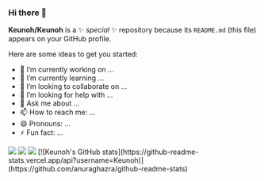 ### Hi there 👋

**Keunoh/Keunoh** is a ✨ _special_ ✨ repository because its `README.md` (this file) appears on your GitHub profile.

Here are some ideas to get you started:

- 🔭 I’m currently working on ... 
- 🌱 I’m currently learning ... 
- 👯 I’m looking to collaborate on ...
- 🤔 I’m looking for help with ...
- 💬 Ask me about ... 
- 📫 How to reach me: ...
- 😄 Pronouns: ...
- ⚡ Fun fact: ...

<img src="https://img.shields.io/badge/Spring-white?style=flat&logo=Spring&logoColor=#6DB33F"/>
<img src="https://img.shields.io/badge/SpringBoot-white?style=flat&logo=springBoot&logoColor=#6DB33F">
<img src="https://img.shields.io/badge/SpringSecurity-white?style=flat&logo=Spring Security&logoColor=#6DB33F">
[![Keunoh's GitHub stats](https://github-readme-stats.vercel.app/api?username=Keunoh)](https://github.com/anuraghazra/github-readme-stats)
